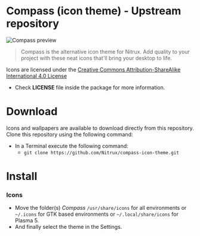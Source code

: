 Compass (icon theme) - Upstream repository
==============

![Compass preview](http://orig05.deviantart.net/2a30/f/2015/012/7/c/compass_by_deviantn7k1-d6eobzq.png " Compass is the alternative icon theme for Nitrux. Add quality to your project with these neat icons that'll bring your desktop to life.")
>  Compass is the alternative icon theme for Nitrux. Add quality to your project with these neat icons that'll bring your desktop to life.

Icons are licensed under the [Creative Commons Attribution-ShareAlike International 4.0 License](https://creativecommons.org/licenses/by-sa/4.0/)

* Check **LICENSE** file inside the package for more information.

Download
========

Icons and wallpapers are available to download directly from this repository. Clone this repository using the following command:

* In a Terminal execute the following command: 
  * `git clone https://github.com/Nitrux/compass-icon-theme.git`

Install
========

### Icons

* Move the folder(s) *Compass* `/usr/share/icons` for all environments or `~/.icons` for GTK based environments or `~/.local/share/icons` for Plasma 5.
* And finally select the theme in the Settings.
